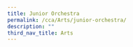 ```yaml
---
title: Junior Orchestra
permalink: /cca/Arts/junior-orchestra/
description: ""
third_nav_title: Arts
---
```

